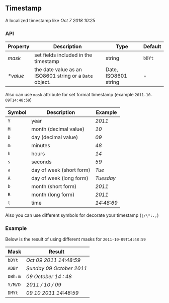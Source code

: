 ## Timestamp

A localized timestamp like _Oct 7 2018 10:25_

### API

| Property  | Description                                             | Type                 | Default |
| --------- | ------------------------------------------------------- | -------------------- | ------- |
| _mask_    | set fields included in the timestamp                    | string               | `bDYt`  |
| _\*value_ | the date value as an ISO8601 string or a `Date` object. | Date, ISO8601 string | -       |

Also can use `mask` attribute for set format timestamp (example `2011-10-09T14:48:59`)

| Symbol | Description              | Example    |
| ------ | ------------------------ | ---------- |
| `Y`    | year                     | _2011_     |
| `M`    | month (decimal value)    | _10_       |
| `D`    | day (decimal value)      | _09_       |
| `m`    | minutes                  | _48_       |
| `h`    | hours                    | _14_       |
| `s`    | seconds                  | _59_       |
| `a`    | day of week (short form) | _Tue_      |
| `A`    | day of week (long form)  | _Tuesday_  |
| `b`    | month (short form)       | _2011_     |
| `B`    | month (long form)        | _2011_     |
| `t`    | time                     | _14:48:69_ |

Also you can use different symbols for decorate your timestamp (`|/\*:.,`)

### Example

Below is the result of using different masks for `2011-10-09T14:48:59`

| Mask    | Result                   |
| ------- | ------------------------ |
| `bDYt`  | _Oct 09 2011 14:48:59_   |
| `ADBY`  | _Sunday 09 October 2011_ |
| `DBh:m` | _09 October 14 : 48_     |
| `Y/M/D` | _2011 / 10 / 09_         |
| `DMYt`  | _09 10 2011 14:48:59_    |
